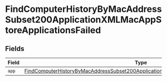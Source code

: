 # FindComputerHistoryByMacAddressSubset200ApplicationXMLMacAppStoreApplicationsFailed


## Fields

| Field                                                                                                                                                                                                       | Type                                                                                                                                                                                                        | Required                                                                                                                                                                                                    | Description                                                                                                                                                                                                 |
| ----------------------------------------------------------------------------------------------------------------------------------------------------------------------------------------------------------- | ----------------------------------------------------------------------------------------------------------------------------------------------------------------------------------------------------------- | ----------------------------------------------------------------------------------------------------------------------------------------------------------------------------------------------------------- | ----------------------------------------------------------------------------------------------------------------------------------------------------------------------------------------------------------- |
| `app`                                                                                                                                                                                                       | [FindComputerHistoryByMacAddressSubset200ApplicationXMLMacAppStoreApplicationsFailedApp](../../models/operations/findcomputerhistorybymacaddresssubset200applicationxmlmacappstoreapplicationsfailedapp.md) | :heavy_minus_sign:                                                                                                                                                                                          | N/A                                                                                                                                                                                                         |